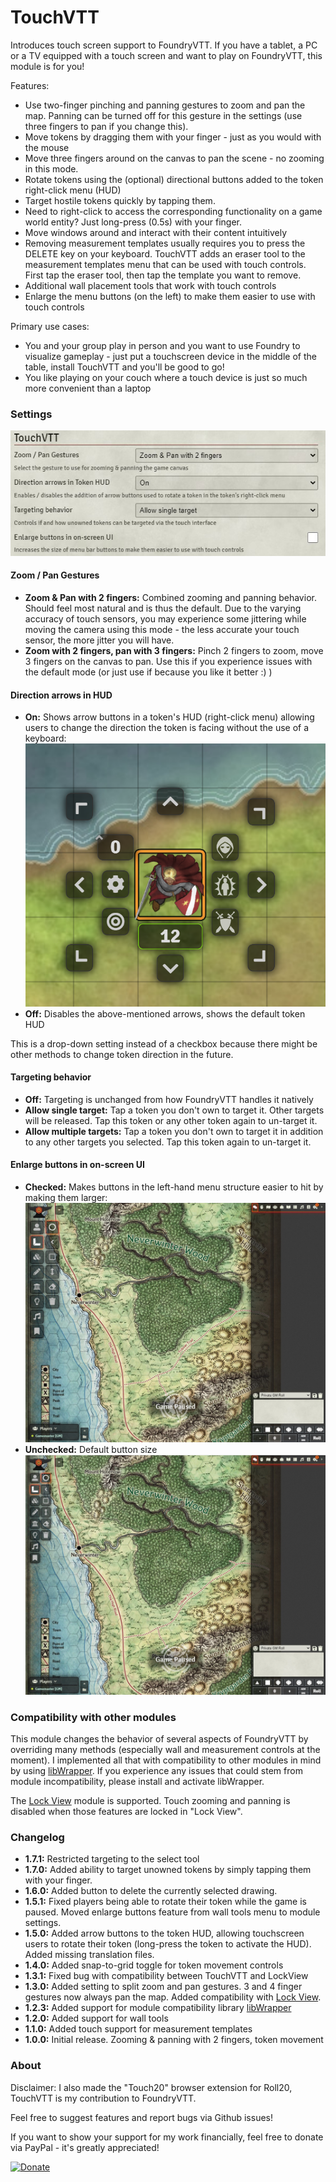 # TouchVTT

Introduces touch screen support to FoundryVTT. If you have a tablet, a PC or a TV equipped with a 
touch screen and want to play on FoundryVTT, this module is for you!

Features:
 - Use two-finger pinching and panning gestures to zoom and pan the map. Panning can be turned off for this gesture 
   in the settings (use three fingers to pan if you change this).
 - Move tokens by dragging them with your finger - just as you would with the mouse
 - Move three fingers around on the canvas to pan the scene - no zooming in this mode.
 - Rotate tokens using the (optional) directional buttons added to the token right-click menu (HUD)
 - Target hostile tokens quickly by tapping them.
 - Need to right-click to access the corresponding functionality on a game world entity? Just long-press (0.5s) 
    with your finger.
 - Move windows around and interact with their content intuitively
 - Removing measurement templates usually requires you to press the DELETE key on your keyboard. TouchVTT 
    adds an eraser tool to the measurement templates menu that can be used with touch controls. First tap 
    the eraser tool, then tap the template you want to remove.
 - Additional wall placement tools that work with touch controls
 - Enlarge the menu buttons (on the left) to make them easier to use with touch controls

Primary use cases:
 - You and your group play in person and you want to use Foundry to visualize gameplay - just put a touchscreen 
   device in the middle of the table, install TouchVTT and you'll be good to go!
 - You like playing on your couch where a touch device is just so much more convenient than a laptop
 
### Settings

![TouchVTT Module Settings Screenshot](docs/module-settings.jpg)

#### Zoom / Pan Gestures

- **Zoom & Pan with 2 fingers:** Combined zooming and panning behavior. Should feel most natural and is thus the 
    default. Due to the varying accuracy of touch sensors, you may experience some jittering while moving the 
    camera using this mode - the less accurate your touch sensor, the more jitter you will have.
- **Zoom with 2 fingers, pan with 3 fingers:** Pinch 2 fingers to zoom, move 3 fingers on the canvas to pan. 
    Use this if you experience issues with the default mode (or just use if because you like it better :) )

#### Direction arrows in HUD

- **On:** Shows arrow buttons in a token's HUD (right-click menu) allowing users to change the direction the token 
    is facing without the use of a keyboard:
    ![Directional Arrows Screenshot](docs/directional-controls.png)
- **Off:** Disables the above-mentioned arrows, shows the default token HUD

This is a drop-down setting instead of a checkbox because there might be other methods to change token direction 
in the future.

#### Targeting behavior

- **Off:** Targeting is unchanged from how FoundryVTT handles it natively
- **Allow single target:** Tap a token you don't own to target it. Other targets will be released. Tap this token or any other token again to un-target it.
- **Allow multiple targets:** Tap a token you don't own to target it in addition to any other targets you selected. Tap this token again to un-target it.

#### Enlarge buttons in on-screen UI

- **Checked:** Makes buttons in the left-hand menu structure easier to hit by making them larger:
    ![Large Buttons Screenshot](docs/large-buttons.jpg)
- **Unchecked:** Default button size
    ![Small Buttons Screenshot](docs/small-buttons.jpg)

### Compatibility with other modules

This module changes the behavior of several aspects of FoundryVTT by overriding many methods (especially wall and 
measurement controls at the moment). I implemented all that with compatibility to other modules in mind by using 
[libWrapper](https://foundryvtt.com/packages/lib-wrapper/). If you experience any issues that could stem from module 
incompatibility, please install and activate libWrapper. 

The [Lock View](https://foundryvtt.com/packages/LockView/) module is supported. Touch zooming and panning is disabled 
when those features are locked in "Lock View".

### Changelog

- **1.7.1:** Restricted targeting to the select tool
- **1.7.0:** Added ability to target unowned tokens by simply tapping them with your finger.
- **1.6.0:** Added button to delete the currently selected drawing.
- **1.5.1:** Fixed players being able to rotate their token while the game is paused. Moved enlarge buttons feature from wall tools menu to module settings.
- **1.5.0:** Added arrow buttons to the token HUD, allowing touchscreen users to rotate their token (long-press the token to activate the HUD). Added missing translation files.
- **1.4.0:** Added snap-to-grid toggle for token movement controls
- **1.3.1:** Fixed bug with compatibility between TouchVTT and LockView
- **1.3.0:** Added setting to split zoom and pan gestures. 3 and 4 finger gestures now always pan the map. Added compatibility with [Lock View](https://foundryvtt.com/packages/LockView/).
- **1.2.3:** Added support for module compatibility library [libWrapper](https://foundryvtt.com/packages/lib-wrapper/)
- **1.2.0:** Added support for wall tools
- **1.1.0:** Added touch support for measurement templates
- **1.0.0:** Initial release. Zooming & panning with 2 fingers, token movement

### About

Disclaimer: I also made the "Touch20" browser extension for Roll20, TouchVTT is my contribution to FoundryVTT.

Feel free to suggest features and report bugs via Github issues!

If you want to show your support for my work financially, feel free to donate via PayPal - it's greatly appreciated! 

[![Donate](https://img.shields.io/badge/Donate-PayPal-green.svg)](https://www.paypal.com/cgi-bin/webscr?cmd=_s-xclick&hosted_button_id=JTE9BL67E6TUL&source=url)
